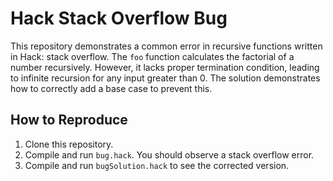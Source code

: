 # Hack Stack Overflow Bug

This repository demonstrates a common error in recursive functions written in Hack: stack overflow. The `foo` function calculates the factorial of a number recursively. However, it lacks proper termination condition, leading to infinite recursion for any input greater than 0.  The solution demonstrates how to correctly add a base case to prevent this.

## How to Reproduce

1.  Clone this repository.
2.  Compile and run `bug.hack`.  You should observe a stack overflow error.
3.  Compile and run `bugSolution.hack` to see the corrected version.